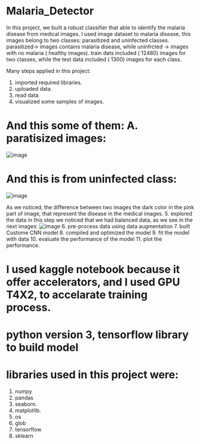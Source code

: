 # Malaria_Detector

In this project, we built a robust classifier that able to identify the malaria disease from medical images. I used image dataset to malaria disease, this images belong to two classes: parasitized and uninfected classes.  parasitized-> images contains malaria disease, while uninfrcted -> images with no malaria ( healthy images).
train dats included ( 12480) images for two classes, while the test data included ( 1300) images for each class.


Many steps applied in this project: 
1. imported required libraries.
2. uploaded data.
3. read data
4. visualized some samples of images.
# And this some of them: A. paratisized images:

![image](https://github.com/user-attachments/assets/1fb655f4-c93e-4f95-bbde-5d3ee0dcaab2)

# And this is from uninfected class:
 
![image](https://github.com/user-attachments/assets/18fb3fbb-db62-4657-a579-8603453db7ef)

As we noticed, the difference between two images the dark color in the pink part of image, that represent the disease in the medical images.
5. explored the data
   in this step we noticed that we had balanced data, as we see in the next images:
   ![image](https://github.com/user-attachments/assets/10d5f0fc-8a70-488d-aba3-dddb0546a5ff)
6.  pre-process data using data augmentation
7. built Custome CNN model
8. compiled and optimized the model
9. fit the model with data
10. evaluate the performance of the model
11. plot the performance.


# I used kaggle notebook because it offer accelerators, and I used GPU T4X2, to accelarate training process.
# python version 3, tensorflow library to build model

# libraries used in this project were:
1. numpy
2. pandas
3. seaborn.
4. matplotlib.
5. os
6.  glob
7.  tensorflow
8.  sklearn


